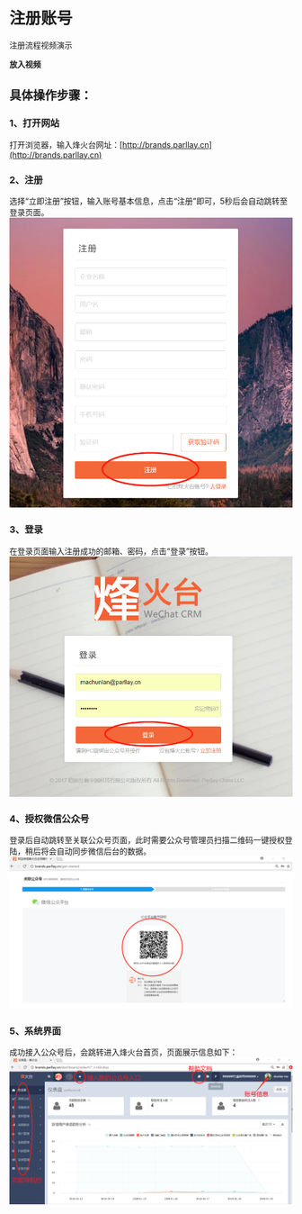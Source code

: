 # 注册账号

注册流程视频演示

**放入视频**

## 具体操作步骤：

### 1、打开网站

打开浏览器，输入烽火台网址：[http://brands.parllay.cn](http://brands.parllay.cn)

### 2、注册

选择“立即注册”按钮，输入账号基本信息，点击“注册”即可，5秒后会自动跳转至登录页面。![](/assets/1516333690%281%29.jpg)

### 3、登录

在登录页面输入注册成功的邮箱、密码，点击“登录”按钮。![](/assets/1516334975%281%29.png)

### 4、授权微信公众号

登录后自动跳转至关联公众号页面，此时需要公众号管理员扫描二维码一键授权登陆，稍后将会自动同步微信后台的数据。![](/assets/1516335190%281%29.png)

### 5、系统界面

成功接入公众号后，会跳转进入烽火台首页，页面展示信息如下：![](/assets/1516335854%281%29.png)

